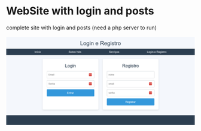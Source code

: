 # WebSite with login and posts
 complete site with login and posts (need a php server to run)
 <br> <br>
![Imagem do site](readme.png)
